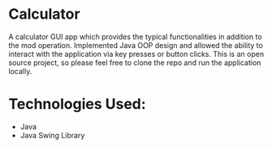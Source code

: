 # Calculator
A calculator GUI app which provides the typical functionalities in addition to the mod operation. Implemented Java OOP design and allowed the ability to interact with the application via key presses or button clicks. This is an open source project, so please feel free to clone the repo and run the application locally. 

# Technologies Used:
* Java
* Java Swing Library
